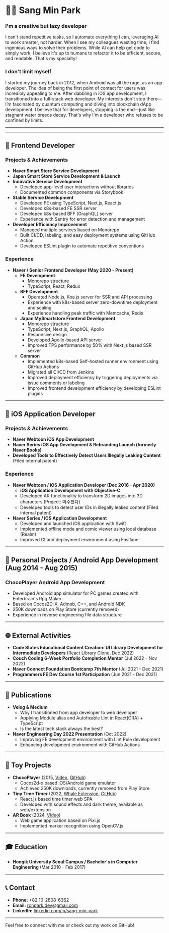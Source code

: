 # 👨‍💻 Sang Min Park

### **I'm a creative but lazy developer**  
I can't stand repetitive tasks, so I automate everything I can, leveraging AI to work smarter, not harder. When I see my colleagues wasting time, I find ingenious ways to solve their problems. While AI can help get code to simply work, I believe it's up to humans to refactor it to be efficient, secure, and readable. That's my specialty!

### **I don't limit myself**  
I started my journey back in 2012, when Android was all the rage, as an app developer. The idea of being the first point of contact for users was incredibly appealing to me. After dabbling in iOS app development, I transitioned into a full-stack web developer. My interests don't stop there—I’m fascinated by quantum computing and diving into blockchain dApp development. I believe that for developers, stopping is the end—just like stagnant water breeds decay. That's why I'm a developer who refuses to be confined by limits.

---

---

## 🌟 Frontend Developer

### Projects & Achievements

- **Naver Smart Store Service Development**
- **Japan Smart Store Service Development & Launch**
- **Innovative Service Development**
  - Developed app-level user interactions without libraries
  - Documented common components via Storybook
- **Stable Service Development**
  - Developed FE using TypeScript, Next.js, React.js
  - Developed k8s-based FE SSR server
  - Developed k8s-based BFF (GraphQL) server
  - Experience with Sentry for error detection and management
- **Developer Efficiency Improvement**
  - Managed multiple services based on Monorepo
  - Built CI/CD, labeling, and easy deployment systems using GitHub Action
  - Developed ESLint plugin to automate repetitive conventions

### Experience

- **Naver / Senior Frontend Developer (May 2020 - Present)**
  - **FE Development**
    - Monorepo structure
    - TypeScript, React, Redux
  - **BFF Development**
    - Operated Node.js, Koa.js server for SSR and API processing
    - Experience with k8s-based server zero-downtime deployment and scaling
    - Experience handling peak traffic with Memcache, Redis
  - **Japan MySmartstore Frontend Development**
    - Monorepo structure
    - TypeScript, Next.js, GraphQL, Apollo
    - Responsive design
    - Developed Apollo-based API server
    - Improved TPS performance by 50% with Next.js based SSR server
  - **Common**
    - Implemented k8s-based Self-hosted runner environment using GitHub Actions
    - Migrated all CI/CD from Jenkins
    - Improved deployment efficiency by triggering deployments via issue comments or labeling
    - Improved frontend development efficiency by developing ESLint plugins

---

## 🍏 iOS Application Developer

### Projects & Achievements

- **Naver Webtoon iOS App Development**
- **Naver Series iOS App Development & Rebranding Launch (formerly Naver Books)**
- **Developed Tools to Effectively Detect Users Illegally Leaking Content** (Filed internal patent)

### Experience

- **Naver Webtoon / iOS Application Developer (Dec 2016 - Apr 2020)**
  - **iOS Application Development with Objective-C**
  - Developed AR functionality to transform 2D images into 3D characters (Project: 마주쳤다)
  - Developed tools to detect user IDs in illegally leaked content (Filed internal patent)
- **Naver Series / iOS Application Development**
  - Developed and launched iOS application with Swift
  - Implemented offline mode and comic viewer using local database (Realm)
  - Improved CI and deployment environment using Fastlane

---

## 🌱 Personal Projects / Android App Development (Aug 2014 - Aug 2015)

### ChocoPlayer Android App Development

- Developed Android app simulator for PC games created with Enterbrain's Rpg Maker
- Based on Cocos2D-X, Admob, C++, and Android NDK
- 250K downloads on Play Store (currently removed)
- Experience in reverse engineering file data structure

---

## 🌐 External Activities

- **Code States Educational Content Creation: UI Library Development for Intermediate Developers** (React Library Clone, Dec 2022)
- **Couch Coding 6-Week Portfolio Completion Mentor** (Jul 2022 - Nov 2022)
- **Naver Connect Foundation Bootcamp 7th Mentor** (Jul 2021 - Dec 2021)
- **Programmers FE Dev Course 1st Participation** (Jun 2021 - Dec 2021)

---

## 📝 Publications

- **Velog & Medium**
  - Why I transitioned from app developer to web developer
  - Applying Module alias and Autofixable Lint in React(CRA) + TypeScript
  - Is the latest tech stack always the best?
- **Naver Engineering Day 2022 Presentation** (Oct 2022)
  - Improving FE development environment with Lint Rule development
  - Enhancing development environment with GitHub Actions

---

## 🧩 Toy Projects

- **ChocoPlayer** (2015, [Video](http://youtube.com/watch?v=Yb3LpkhgnZs&feature=youtu.be), [GitHub](https://github.com/ronparkdev/chocoplayer))
  - Cocos2d-x based iOS/Android game emulator
  - Achieved 250K downloads, currently removed from Play Store
- **Tiny Time Timer** (2022, [Whale Extension](https://store.whale.naver.com/mini/detail/ggjkckdfbpmdaclhpmjlpifjilpdlhpg), [GitHub](https://github.com/ronparkdev/time-timer))
  - React.js based time timer web SPA
  - Developed with sound effects and dark theme, available as web/extension
- **AR Book** (2024, [Video](https://youtu.be/jMTW3Zffxg0))
  - Web game application based on Pixi.js
  - Implemented marker recognition using OpenCV.js

---

## 🎓 Education

- **Hongik University Seoul Campus / Bachelor's in Computer Engineering** (Mar 2010 - Feb 2017)

---

## 📞 Contact

- **Phone:** +82 10-2808-6362
- **Email:** [ronpark.dev@gmail.com](mailto:ronpark.dev@gmail.com)
- **LinkedIn:** [linkedin.com/in/sang-min-park](https://www.linkedin.com/in/sang-min-park)

---

Feel free to connect with me or check out my work on GitHub!

